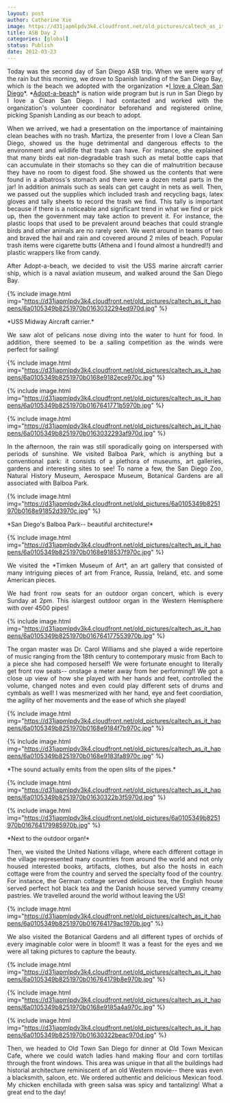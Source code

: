```yaml
---
layout: post
author: Catherine Xie
image: https://d31japmlpdv3k4.cloudfront.net/old_pictures/caltech_as_it_happens/6a0105349b8251970b0163032290e1970d.jpg
title: ASB Day 2
categories: [global]
status: Publish
date: 2012-03-23
---
```


<p style="text-align: justify;">Today was the second day of San Diego ASB trip. When we were wary of the rain but this morning, we drove to Spanish landing of the San Diego Bay, which is the beach we adopted with the organization *<a href="https://www.ilacsd.org/" target="_self">I love a Clean San Diego</a>*. *<a href="https://www.ilacsd.org/v_beach.php" target="_self">Adopt-a-beach</a>* is nation wide program but is run in San Diego by I love a Clean San Diego. I had contacted and worked with the organization's volunteer coordinator beforehand and registered online, picking Spanish Landing as our beach to adopt.

<p style="text-align: justify;">  When we arrived, we had a presentation on the importance of maintaining clean beaches with no trash. Martiza, the presenter from I love a Clean San Diego, showed us the huge detrimental and dangerous effects to the environment and wildlife that trash can have. For instance, she explained that many birds eat non-degradable trash such as metal bottle caps that can accumulate in their stomachs so they can die of malnutrition because they have no room to digest food. She showed us the contents that were found in a albatross's stomach and there were a dozen metal parts in the jar! In addition animals such as seals can get caught in nets as well. Then, we passed out the supplies which included trash and recycling bags, latex gloves and tally sheets to record the trash we find. This tally is important because if there is a noticeable and significant trend in what we find or pick up, then the government may take action to prevent it. For instance, the plastic loops that used to be prevalent around beaches that could strangle birds and other animals are no rarely seen. We went around in teams of two and braved the hail and rain and covered around 2 miles of beach. Popular trash items were cigarette butts (Athena and I found almost a hundred!!) and plastic wrappers like from candy.

<p style="text-align: justify;">After Adopt-a-beach, we decided to visit the USS marine aircraft carrier ship, which is a naval aviation museum, and walked around the San Diego Bay.


{% include image.html img="https://d31japmlpdv3k4.cloudfront.net/old_pictures/caltech_as_it_happens/6a0105349b8251970b0163032294ed970d.jpg" %}
<p style="text-align: justify;">*USS Midway Aircraft carrier.*
<p style="text-align: justify;">We saw alot of pelicans nose diving into the water to hunt for food. In addition, there seemed to be a sailing competition as the winds were perfect for sailing!


{% include image.html img="https://d31japmlpdv3k4.cloudfront.net/old_pictures/caltech_as_it_happens/6a0105349b8251970b0168e9182ece970c.jpg" %}

{% include image.html img="https://d31japmlpdv3k4.cloudfront.net/old_pictures/caltech_as_it_happens/6a0105349b8251970b0167641771b5970b.jpg" %}

{% include image.html img="https://d31japmlpdv3k4.cloudfront.net/old_pictures/caltech_as_it_happens/6a0105349b8251970b0163032293af970d.jpg" %}
<p style="text-align: justify;">In the afternoon, the rain was still sporadically going on interspersed with periods of sunshine. We visited Balboa Park, which is anything but a conventional park: it consists of a plethora of museums, art galleries, gardens and interesting sites to see! To name a few, the San Diego Zoo, Natural History Museum, Aerospace Museum, Botanical Gardens are all associated with Balboa Park.


{% include image.html img="https://d31japmlpdv3k4.cloudfront.net/old_pictures/6a0105349b8251970b0168e91852d3970c.jpg" %}
<p style="text-align: justify;">*San Diego's Balboa Park-- beautiful architecture!*


{% include image.html img="https://d31japmlpdv3k4.cloudfront.net/old_pictures/caltech_as_it_happens/6a0105349b8251970b0168e918537f970c.jpg" %}
<p style="text-align: justify;">We visited the *Timken Museum of Art*, an art gallery that consisted of many intriguing pieces of art from France, Russia, Ireland, etc. and some American pieces.

<p style="text-align: justify;">  We had front row seats for an outdoor organ concert, which is every Sunday at 2pm. This islargest outdoor organ in the Western Hemisphere with over 4500 pipes!


{% include image.html img="https://d31japmlpdv3k4.cloudfront.net/old_pictures/caltech_as_it_happens/6a0105349b8251970b016764177553970b.jpg" %}
<p style="text-align: justify;">The organ master was Dr. Carol Williams and she played a wide repertoire of music ranging from the 18th century to contemporary music from Bach to a piece she had composed herself! We were fortunate enought to literally get front row seats-- onstage a meter away from her performing!! We got a close up view of how she played with her hands and feet, controlled the volume, changed notes and even could play different sets of drums and cymbals as well! I was mesmerized with her hand, eye and feet coordiation, the agility of her movements and the ease of which she played!


{% include image.html img="https://d31japmlpdv3k4.cloudfront.net/old_pictures/caltech_as_it_happens/6a0105349b8251970b0168e9184f7b970c.jpg" %}

{% include image.html img="https://d31japmlpdv3k4.cloudfront.net/old_pictures/caltech_as_it_happens/6a0105349b8251970b0168e9183fa8970c.jpg" %}
<p style="text-align: justify;">*The sound actually emits from the open slits of the pipes.*


{% include image.html img="https://d31japmlpdv3k4.cloudfront.net/old_pictures/caltech_as_it_happens/6a0105349b8251970b01630322b3f5970d.jpg" %}

{% include image.html img="https://d31japmlpdv3k4.cloudfront.net/old_pictures/6a0105349b8251970b016764179985970b.jpg" %}
<p style="text-align: justify;">*Next to the outdoor organ!*
<p style="text-align: justify;">Then, we visited the United Nations village, where each different cottage in the village represented many countries from around the world and not only housed interested books, artifacts, clothes, but also the hosts in each cottage were from the country and served the specialty food of the country. For instance, the German cottage served delicious tea, the English house served perfect hot black tea and the Danish house served yummy creamy pastries. We travelled around the world without leaving the US!


{% include image.html img="https://d31japmlpdv3k4.cloudfront.net/old_pictures/caltech_as_it_happens/6a0105349b8251970b016764179ac1970b.jpg" %}
<p style="text-align: justify;"> We also visited the Botanical Gardens and all different types of orchids of every imaginable color were in bloom!! It was a feast for the eyes and we were all taking pictures to capture the beauty.


{% include image.html img="https://d31japmlpdv3k4.cloudfront.net/old_pictures/caltech_as_it_happens/6a0105349b8251970b016764179b8e970b.jpg" %}

{% include image.html img="https://d31japmlpdv3k4.cloudfront.net/old_pictures/caltech_as_it_happens/6a0105349b8251970b0168e9185a4a970c.jpg" %}

{% include image.html img="https://d31japmlpdv3k4.cloudfront.net/old_pictures/caltech_as_it_happens/6a0105349b8251970b01630322beac970d.jpg" %}
<p style="text-align: justify;">Then, we headed to Old Town San Diego for dinner at Old Town Mexican Cafe, where we could watch ladies hand making flour and corn tortillas through the front windows. This area was unique in that all the buildings had historial architecture reminiscent of an old Western movie-- there was even a blacksmith, saloon, etc. We ordered authentic and delicious Mexican food. My chicken enchillada with green salsa was spicy and tantalizing! What a great end to the day!
